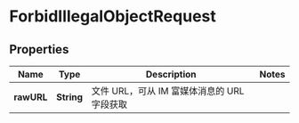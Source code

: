 

# ForbidIllegalObjectRequest


## Properties

| Name | Type | Description | Notes |
|------------ | ------------- | ------------- | -------------|
|**rawURL** | **String** | 文件 URL，可从 IM 富媒体消息的 URL 字段获取 |  |



